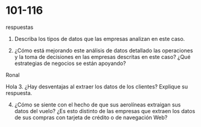 # 101-116
respuestas

1. Describa los tipos de datos que las empresas analizan
en este caso.


2. ¿Cómo está mejorando este análisis de datos detallado
las operaciones y la toma de decisiones en las empresas
descritas en este caso? ¿Qué estrategias de negocios se
están apoyando?

Ronal

Hola 
3. ¿Hay desventajas al extraer los datos de los clientes?
Explique su respuesta.

4. ¿Cómo se siente con el hecho de que sus aerolíneas
extraigan sus datos del vuelo? ¿Es esto distinto de las
empresas que extraen los datos de sus compras con
tarjeta de crédito o de navegación Web?